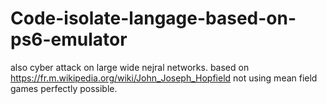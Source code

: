 # Code-isolate-langage-based-on-ps6-emulator

also cyber attack on large wide nejral networks.
based on https://fr.m.wikipedia.org/wiki/John_Joseph_Hopfield
not using mean field games perfectly possible.

